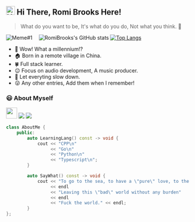 
## <img src='https://qpluspicture.oss-cn-beijing.aliyuncs.com/6LjjQA/Hi.gif' alt='Hi' width="24"/>  Hi There, Romi Brooks Here!  
> What do you want to be, It's what do you do, Not what you think. :heartbeat:

![Meme#1](https://media.giphy.com/media/l3q2K5jinAlChoCLS/giphy.gif)&ensp;&ensp;
![RomiBrooks's GitHub stats](https://github-readme-stats.vercel.app/api?username=Romi-Brooks&show_icons=true&theme=ambient_gradient)
[![Top Langs](https://github-readme-stats.vercel.app/api/top-langs/?username=Romi-Brooks&layout=compact&theme=onedark)](https://github.com/anuraghazra/github-readme-stats)

- :pig_nose: Wow! What a millennium!?
- :house: Born in a remote village in China.&ensp;
- :four_leaf_clover: Full stack learner.&ensp;
- :wink: Focus on audio development, A music producer.&ensp;
- :walking: Let everyting slow down.&ensp;
- :stuck_out_tongue_winking_eye: Any other entries, Add them when I remember!&ensp; 

### :smiley: About Myself
<a href="https://heyromi.tech/"><img height="30px" src="https://img.shields.io/badge/My%20Website:%20ROMI.BROOKS-8E2DE2?style=for-the-badge&logo=google%20chrome&logoColor=white"/></a>
<a href="https://x.com/RomiBrooks1"><img src="https://img.shields.io/badge/X%20@RomiBrooks1-0D95E8?style=for-the-badge&logo=x&logoColor=white"/></a>
<a href="[https://www.instagram.com/teen_developer/](https://www.facebook.com/profile.php?id=100087271397689)"><img src="https://img.shields.io/badge/facebook%20ROMI.BROOKS-344E86?style=for-the-badge&logo=facebook&logoColor=white"/></a>

```cpp
class AboutMe {
	public:
    	auto LearningLang() const -> void {
			cout << "CPP\n"
				 << "Go\n"
				 << "Python\n"
				 << "Typescript\n";
		}

		auto SayWhat() const -> void {
			cout << "To go to the sea, to have a \"pure\" love, to the most desolate place, to the most prosperous place"
				 << endl
				 << "Leaving this \"bad\" world without any burden"
				 << endl
				 << "Fuck the world." << endl;
		}
};
```
